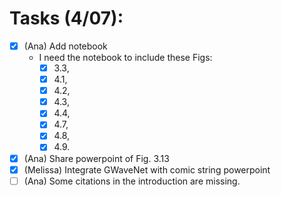 # Tasks (4/07):

- [X]  (Ana) Add notebook
    - I need the notebook to include these Figs:
        - [X] 3.3,
        - [X] 4.1,
        - [X] 4.2,
        - [X] 4.3,
        - [X] 4.4,
        - [X] 4.7,
        - [X] 4.8,
        - [X] 4.9.
- [X]  (Ana) Share powerpoint of Fig. 3.13
- [X]  (Melissa) Integrate GWaveNet with comic string powerpoint
- [ ]  (Ana) Some citations in the introduction are missing.
